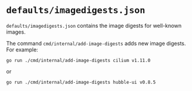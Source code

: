 # `defaults/imagedigests.json`

`defaults/imagedigests.json` contains the image digests for well-known images.

The command `cmd/internal/add-image-digests` adds new image digests. For example:

    go run ./cmd/internal/add-image-digests cilium v1.11.0

or

    go run ./cmd/internal/add-image-digests hubble-ui v0.8.5
